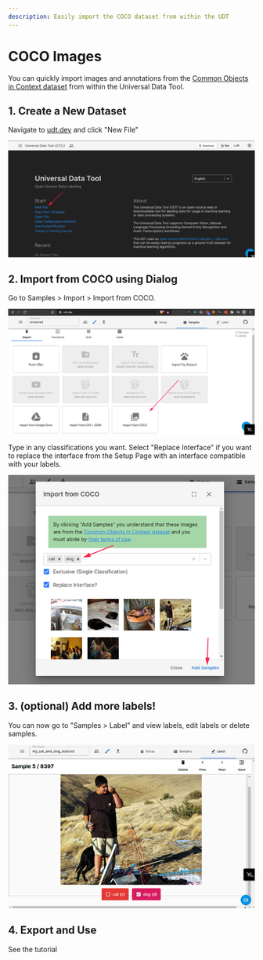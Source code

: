 ```yaml
---
description: Easily import the COCO dataset from within the UDT
---
```


# COCO Images

You can quickly import images and annotations from the [Common Objects in Context dataset](https://cocodataset.org) from within the Universal Data Tool.

## 1. Create a New Dataset

Navigate to [udt.dev](https://udt.dev) and click "New File"

![Click &quot;New File&quot; on udt.dev](../.gitbook/assets/image%20%2815%29.png)

## 2. Import from COCO using Dialog

Go to Samples &gt; Import &gt; Import from COCO.

![Select &quot;Import from COCO&quot; on the Samples &amp;gt; Import page](../.gitbook/assets/image%20%2820%29.png)

Type in any classifications you want. Select "Replace Interface" if you want to replace the interface from the Setup Page with an interface compatible with your labels.

![Add any labels you want, look at the preview images, and click Add Samples](../.gitbook/assets/image%20%2816%29.png)

## 3. \(optional\) Add more labels!

You can now go to "Samples &gt; Label" and view labels, edit labels or delete samples.

![Example interface from the Cat and Dog dataset created above](../.gitbook/assets/image%20%2819%29.png)

## 4. Export and Use

See the tutorial 



